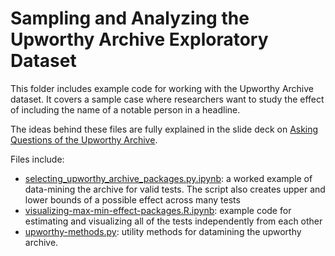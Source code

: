 # Sampling and Analyzing the Upworthy Archive Exploratory Dataset

This folder includes example code for working with the Upworthy Archive dataset. It covers a sample case where researchers want to study the effect of including the name of a notable person in a headline. 

The ideas behind these files are fully explained in the slide deck on [Asking Questions of the Upworthy Archive](https://github.com/natematias/design-governance-experiments/blob/master/lectures/Lecture%2015%20-%20Asking%20Questions%20of%20the%20Upworthy%20Archive.pdf).

Files include:

* [selecting_upworthy_archive_packages.py.ipynb](selecting_upworthy_archive_packages.py.ipynb): a worked example of data-mining the archive for valid tests. The script also creates upper and lower bounds of a possible effect across many tests
* [visualizing-max-min-effect-packages.R.ipynb](visualizing-max-min-effect-packages.R.ipynb): example code for estimating and visualizing all of the tests independently from each other
* [upworthy-methods.py](upworthy-methods.py): utility methods for datamining the upworthy archive.
